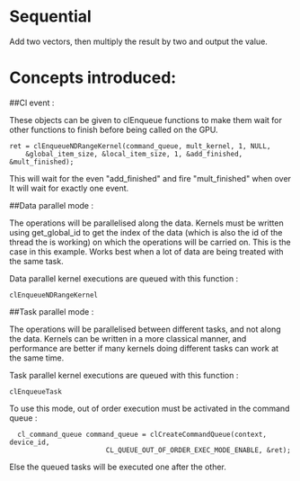 Sequential
=========

Add two vectors, then multiply the result by two and output the value.


Concepts introduced:
=========

##Cl event :

These objects can be given to clEnqueue functions to make them wait for other functions to finish before being called on the GPU.

``` 
ret = clEnqueueNDRangeKernel(command_queue, mult_kernel, 1, NULL, 
    &global_item_size, &local_item_size, 1, &add_finished, &mult_finished);
``` 

This will wait for the even "add_finished" and fire "mult_finished" when over
It will wait for exactly one event.


##Data parallel mode : 

The operations will be parallelised along the data.
Kernels must be written using get_global_id to get the index of the data (which is also the id of the thread the is working) on which the operations will be carried on.
This is the case in this example.
Works best when a lot of data are being treated with the same task.

Data parallel kernel executions are queued with this function :
```
clEnqueueNDRangeKernel
```

##Task parallel mode : 

The operations will be parallelised between different tasks, and not along the data.
Kernels can be written in a more classical manner, and performance are better if many kernels doing different tasks can work at the same time.

Task parallel kernel executions are queued with this function :
```
clEnqueueTask
```

To use this mode, out of order execution must be activated in the command queue : 
```
  cl_command_queue command_queue = clCreateCommandQueue(context, device_id, 
                        CL_QUEUE_OUT_OF_ORDER_EXEC_MODE_ENABLE, &ret);
```
Else the queued tasks will be executed one after the other.
